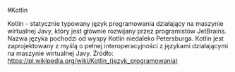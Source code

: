 #Kotlin

Kotlin - statycznie typowany język programowania działający na maszynie wirtualnej Javy, który jest głównie rozwijany przez programistów JetBrains. Nazwa języka pochodzi od wyspy Kotlin niedaleko Petersburga. Kotlin jest zaprojektowany z myślą o pełnej interoperacyjności z językami działającymi na maszynie wirtualnej Javy.
Źródło: https://pl.wikipedia.org/wiki/Kotlin_(język_programowania)